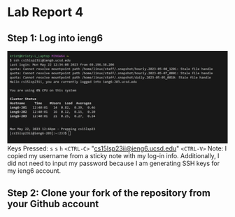 # Lab Report 4
## Step 1: Log into ieng6
![Image](4.1.jpg)
Keys Pressed:
`s` `s` `h` `<CTRL-C>` "cs15lsp23ii@ieng6.ucsd.edu" `<CTRL-V>`
Note: I copied my username from a sticky note with my log-in info. Additionally, I did not need to input my password because I am generating SSH keys for my ieng6 account.

## Step 2: Clone your fork of the repository from your Github account

